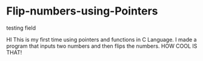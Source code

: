 # Flip-numbers-using-Pointers
testing field

HI
This is my first time using pointers and functions in C Language. I made a program that inputs two numbers and then flips the numbers.
HOW COOL IS THAT!
